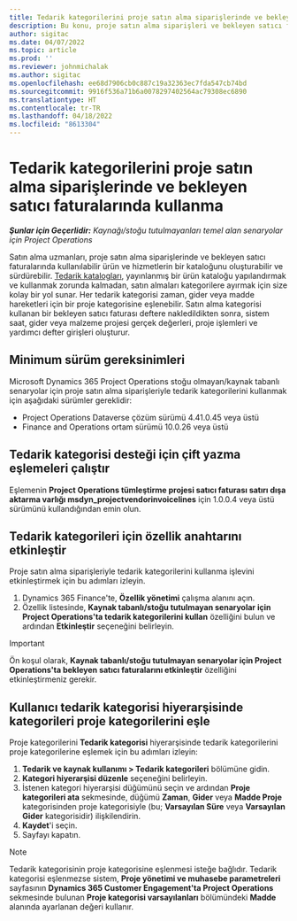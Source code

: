 ```yaml
---
title: Tedarik kategorilerini proje satın alma siparişlerinde ve bekleyen satıcı faturalarında kullanma
description: Bu konu, proje satın alma siparişleri ve bekleyen satıcı faturalarıyla kullanılabilecek tedarik kategorilerinin nasıl yapılandırılacağını açıklar.
author: sigitac
ms.date: 04/07/2022
ms.topic: article
ms.prod: ''
ms.reviewer: johnmichalak
ms.author: sigitac
ms.openlocfilehash: ee68d7906cb0c887c19a32363ec7fda547cb74bd
ms.sourcegitcommit: 9916f536a71b6a0078297402564ac79308ec6890
ms.translationtype: HT
ms.contentlocale: tr-TR
ms.lasthandoff: 04/18/2022
ms.locfileid: "8613304"
---
```

# <a name="use-procurement-categories-with-project-purchase-orders-and-pending-vendor-invoices"></a>Tedarik kategorilerini proje satın alma siparişlerinde ve bekleyen satıcı faturalarında kullanma

_**Şunlar için Geçerlidir:** Kaynağı/stoğu tutulmayanları temel alan senaryolar için Project Operations_

Satın alma uzmanları, proje satın alma siparişlerinde ve bekleyen satıcı faturalarında kullanılabilir ürün ve hizmetlerin bir kataloğunu oluşturabilir ve sürdürebilir. [Tedarik katalogları](/dynamics365/supply-chain/procurement/procurement-catalogs), yayınlanmış bir ürün kataloğu yapılandırmak ve kullanmak zorunda kalmadan, satın almaları kategorilere ayırmak için size kolay bir yol sunar. Her tedarik kategorisi zaman, gider veya madde hareketleri için bir proje kategorisine eşlenebilir. Satın alma kategorisi kullanan bir bekleyen satıcı faturası deftere nakledildikten sonra, sistem saat, gider veya malzeme projesi gerçek değerleri, proje işlemleri ve yardımcı defter girişleri oluşturur.

## <a name="minimum-version-requirements"></a>Minimum sürüm gereksinimleri

Microsoft Dynamics 365 Project Operations stoğu olmayan/kaynak tabanlı senaryolar için proje satın alma siparişleriyle tedarik kategorilerini kullanmak için aşağıdaki sürümler gereklidir:

- Project Operations Dataverse çözüm sürümü 4.41.0.45 veya üstü
- Finance and Operations ortam sürümü 10.0.26 veya üstü

## <a name="run-dual-write-maps-for-procurement-category-support"></a>Tedarik kategorisi desteği için çift yazma eşlemeleri çalıştır

Eşlemenin **Project Operations tümleştirme projesi satıcı faturası satırı dışa aktarma varlığı msdyn\_projectvendorinvoicelines** için 1.0.0.4 veya üstü sürümünü kullandığından emin olun.

## <a name="enable-the-feature-key-for-procurement-categories"></a>Tedarik kategorileri için özellik anahtarını etkinleştir

Proje satın alma siparişleriyle tedarik kategorilerini kullanma işlevini etkinleştirmek için bu adımları izleyin.

1. Dynamics 365 Finance'te, **Özellik yönetimi** çalışma alanını açın.
1. Özellik listesinde, **Kaynak tabanlı/stoğu tutulmayan senaryolar için Project Operations'ta tedarik kategorilerini kullan** özelliğini bulun ve ardından **Etkinleştir** seçeneğini belirleyin.

> [!IMPORTANT]
> Ön koşul olarak, **Kaynak tabanlı/stoğu tutulmayan senaryolar için Project Operations'ta bekleyen satıcı faturalarını etkinleştir** özelliğini etkinleştirmeniz gerekir.

## <a name="map-project-categories-in-the-procurement-category-hierarchy"></a>Kullanıcı tedarik kategorisi hiyerarşisinde kategorileri proje kategorilerini eşle

Proje kategorilerini **Tedarik kategorisi** hiyerarşisinde tedarik kategorilerini proje kategorilerine eşlemek için bu adımları izleyin:

1. **Tedarik ve kaynak kullanımı \> Tedarik kategorileri** bölümüne gidin.
1. **Kategori hiyerarşisi düzenle** seçeneğini belirleyin.
1. İstenen kategori hiyerarşisi düğümünü seçin ve ardından **Proje kategorileri ata** sekmesinde, düğümü **Zaman**, **Gider** veya **Madde Proje** kategorisinden proje kategorisiyle (bu; **Varsayılan Süre** veya **Varsayılan Gider** kategorisidir) ilişkilendirin.
1. **Kaydet**'i seçin.
1. Sayfayı kapatın.

> [!NOTE]
> Tedarik kategorisinin proje kategorisine eşlenmesi isteğe bağlıdır. Tedarik kategorisi eşlenmezse sistem, **Proje yönetimi ve muhasebe parametreleri** sayfasının **Dynamics 365 Customer Engagement'ta Project Operations** sekmesinde bulunan **Proje kategorisi varsayılanları** bölümündeki **Madde** alanında ayarlanan değeri kullanır.
